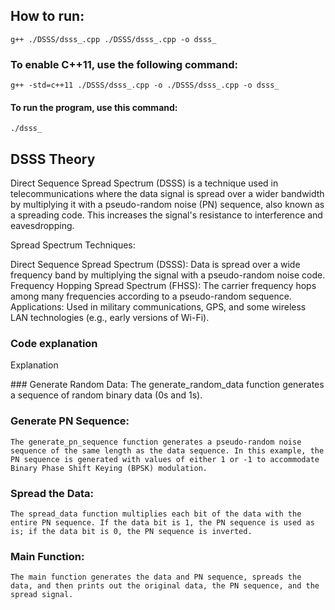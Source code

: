 
## How to run:
    g++ ./DSSS/dsss_.cpp ./DSSS/dsss_.cpp -o dsss_ 
### To enable C++11, use the following command:
    g++ -std=c++11 ./DSSS/dsss_.cpp -o ./DSSS/dsss_.cpp -o dsss_ 
#### To run the program, use this command:
    ./dsss_


## DSSS Theory
Direct Sequence Spread Spectrum (DSSS) is a technique used in telecommunications where the data signal is spread over a wider bandwidth by multiplying it with a pseudo-random noise (PN) sequence, also known as a spreading code. This increases the signal's resistance to interference and eavesdropping.

Spread Spectrum Techniques:

Direct Sequence Spread Spectrum (DSSS): Data is spread over a wide frequency band by multiplying the signal with a pseudo-random noise code.
Frequency Hopping Spread Spectrum (FHSS): The carrier frequency hops among many frequencies according to a pseudo-random sequence.
Applications: Used in military communications, GPS, and some wireless LAN technologies (e.g., early versions of Wi-Fi).

### Code explanation
Explanation

### Generate Random Data:
    The generate_random_data function generates a sequence of random binary data (0s and 1s).

### Generate PN Sequence:
    The generate_pn_sequence function generates a pseudo-random noise sequence of the same length as the data sequence. In this example, the PN sequence is generated with values of either 1 or -1 to accommodate Binary Phase Shift Keying (BPSK) modulation.

### Spread the Data:
    The spread_data function multiplies each bit of the data with the entire PN sequence. If the data bit is 1, the PN sequence is used as is; if the data bit is 0, the PN sequence is inverted.

### Main Function:
    The main function generates the data and PN sequence, spreads the data, and then prints out the original data, the PN sequence, and the spread signal.